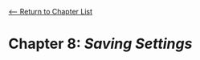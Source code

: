 [<-- Return to Chapter List](https://github.com/quinn-brittain/csc-416-apps/)
# Chapter 8: *Saving Settings*
